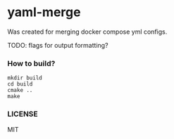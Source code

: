 # yaml-merge

Was created for merging docker compose yml configs.

TODO: flags for output formatting?

### How to build?

```
mkdir build
cd build
cmake ..
make
```

### LICENSE

MIT
